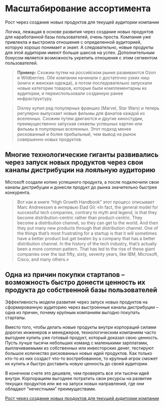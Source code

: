 # Масштабирование ассортимента

Рост через создание новых продуктов для текущей аудитории компании

Логика, лежащая в основе развития через создание новых продуктов для наработанной базы пользователей, очень проста. Компания уже привлекла и выстроила отношения с определенной аудиторией, которую хорошо понимает и знает. А следовательно, новые продукты для этой аудитории имеют больше шансов на успех. Дополнительным бонусом является возможность укрепить отношения с этим сегментом пользователей.

> **Пример:**
> Схожим путем на российском рынке развиваются Ozon и Wildberries. Обе компании начинали с достаточно узких ниш (книги и женская одежда), а потом последовательно запускали новые категории товаров, которые были комплементарны их аудитории, и переиспользовали созданную ранее инфраструктуру.  


>   Disney купил ряд популярных франшиз (Marvel, Star Wars) и теперь регулярно выпускает новые фильмы для фанатов каждой из вселенных. Схожим путем двигаются и другие киностудии, преимущественно запуская сиквелы успешных картин или фильмы в популярных вселенных. Этот подход менее рискованный и более прибыльный, чем вывод на рынок совершенно новых продуктов. 


## Многие технологические гиганты развивались через запуск новых продуктов через свои каналы дистрибуции на лояльную аудиторию

 Microsoft создали копию успешного продукта, а после подключили свои каналы дистрибуции и донесли продукт до рынка значительно быстрее конкурента.

> Вот как в книге “High Growth Handbook” этот процесс описывает Marc Andreessen в интервью Elad Gil:
> «In fact, the general model for successful tech companies, contrary to myth and legend, is that they become distribution-centric rather than product-centric. They become a distribution channel, so they can get to the world. And then they put many new products through that distribution channel. One of the things that’s most frustrating for a startup is that it will sometimes have a better product but get beaten by a company that has a better distribution channel. In the history of the tech industry, that’s actually been a more common pattern. That has led to the rise of these giant companies over the last fifty, sixty, seventy years, like IBM, Microsoft, Cisco, and many others.»

## Одна из причин покупки стартапов – возможность быстро донести ценность их продукта до собственной базы пользователей

Эффективность модели развития через запуск новых продуктов на сформированную аудиторию через выстроенные каналы дистрибуции – одна из причин, почему крупным компаниям выгодно покупать стартапы.  
  
Вместо того, чтобы делать новые продукты внутри корпораций силами дорогих инженеров и менеджеров, технологическим компаниям часто выгоднее купить уже готовый продукт, который доказал свою ценность. Пусть лучше тысячи небольших команд с маленькими зарплатами, выплачиваемыми из собственных или инвесторских денег, тестируют большое количество рискованных новых идей продуктов. Как только кто-то из них создаст что-то востребованное, то крупный игрок сможет их купить и быстро доставить новую ценность до своей аудитории.  
  
В конечном счете это дешевле, чем проверять все эти тысячи идей внутри. Корпорациям выгоднее потратить свои ресурсы на развитие текущих продуктов или же на запуск новых направлений, где они обладают “нечестными” преимуществами.

[Рост через создание новых продуктов для текущей аудитории компании](https://gopractice.ru/growth-new-products-same-audience/)